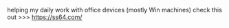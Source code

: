 helping my daily work with office devices (mostly Win machines)
check this out >>> https://ss64.com/
